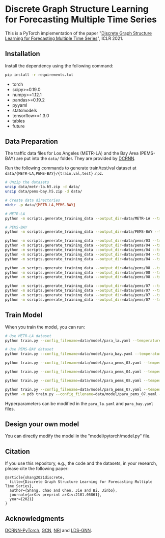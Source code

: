 # Discrete Graph Structure Learning for Forecasting Multiple Time Series

This is a PyTorch implementation of the paper "[Discrete Graph Structure Learning for Forecasting Multiple Time Series](https://openreview.net/pdf?id=WEHSlH5mOk)", ICLR 2021.

## Installation

Install the dependency using the following command:

```bash
pip install -r requirements.txt
```

* torch
* scipy>=0.19.0
* numpy>=1.12.1
* pandas>=0.19.2
* pyyaml
* statsmodels
* tensorflow>=1.3.0
* tables
* future


## Data Preparation

The traffic data files for Los Angeles (METR-LA) and the Bay Area (PEMS-BAY) are put into the `data/` folder. They are provided by [DCRNN](https://github.com/chnsh/DCRNN_PyTorch).

Run the following commands to generate train/test/val dataset at  `data/{METR-LA,PEMS-BAY}/{train,val,test}.npz`.
```bash
# Unzip the datasets
unzip data/metr-la.h5.zip -d data/
unzip data/pems-bay.h5.zip -d data/

# Create data directories
mkdir -p data/{METR-LA,PEMS-BAY}

# METR-LA
python -m scripts.generate_training_data --output_dir=data/METR-LA --traffic_df_filename=data/metr-la.h5

# PEMS-BAY
python -m scripts.generate_training_data --output_dir=data/PEMS-BAY --traffic_df_filename=data/pems-bay.h5

python -m scripts.generate_training_data --output_dir=data/pems/03 --traffic_df_filename=data/pems/03/PEMS03.npz
python -m scripts.generate_training_data --output_dir=data/pems/04 --traffic_df_filename=data/pems/04/PEMS04.npz --step=12
python -m scripts.generate_training_data --output_dir=data/pems/04 --traffic_df_filename=data/pems/04/PEMS04.npz --step=24
python -m scripts.generate_training_data --output_dir=data/pems/04 --traffic_df_filename=data/pems/04/PEMS04.npz --step=36
python -m scripts.generate_training_data --output_dir=data/pems/04 --traffic_df_filename=data/pems/04/PEMS04.npz --step=48

python -m scripts.generate_training_data --output_dir=data/pems/08 --traffic_df_filename=data/pems/08/PEMS08.npz --step=12
python -m scripts.generate_training_data --output_dir=data/pems/08 --traffic_df_filename=data/pems/08/PEMS08.npz --step=36
python -m scripts.generate_training_data --output_dir=data/pems/08 --traffic_df_filename=data/pems/08/PEMS08.npz --step=48

python -m scripts.generate_training_data --output_dir=data/pems/07 --traffic_df_filename=data/pems/07/PEMS07.npz --step=12
python -m scripts.generate_training_data --output_dir=data/pems/07 --traffic_df_filename=data/pems/07/PEMS07.npz --step=24
python -m scripts.generate_training_data --output_dir=data/pems/07 --traffic_df_filename=data/pems/07/PEMS07.npz --step=36
python -m scripts.generate_training_data --output_dir=data/pems/07 --traffic_df_filename=data/pems/07/PEMS07.npz --step=48
```

## Train Model

When you train the model, you can run:

```bash
# Use METR-LA dataset
python train.py --config_filename=data/model/para_la.yaml --temperature=0.5

# Use PEMS-BAY dataset
python train.py --config_filename=data/model/para_bay.yaml --temperature=0.5

python train.py --config_filename=data/model/para_pems_03.yaml --temperature=0.5

python train.py --config_filename=data/model/para_pems_04.yaml --temperature=0.5

python train.py --config_filename=data/model/para_pems_08.yaml --temperature=0.5

python train.py --config_filename=data/model/para_pems_07.yaml --temperature=0.5
python -m pdb train.py --config_filename=data/model/para_pems_07.yaml --temperature=0.5
```

Hyperparameters can be modified in the `para_la.yaml` and `para_bay.yaml` files.

## Design your own model

You can directly modify the model in the "model/pytorch/model.py" file.

## Citation

If you use this repository, e.g., the code and the datasets, in your research, please cite the following paper:
```
@article{shang2021discrete,
  title={Discrete Graph Structure Learning for Forecasting Multiple Time Series},
  author={Shang, Chao and Chen, Jie and Bi, Jinbo},
  journal={arXiv preprint arXiv:2101.06861},
  year={2021}
}
```

## Acknowledgments

[DCRNN-PyTorch](https://github.com/chnsh/DCRNN_PyTorch), [GCN](https://github.com/tkipf/gcn), [NRI](https://github.com/ethanfetaya/NRI) and [LDS-GNN](https://github.com/lucfra/LDS-GNN).
